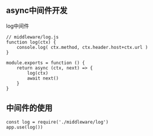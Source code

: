 ## async中间件开发

log中间件

```
// middleware/log.js
function log(ctx) {
    console.log( ctx.method, ctx.header.host+ctx.url )
}

module.exports = function () {
    return async (ctx, next) => {
        log(ctx)
        await next()
    }
}
```

## 中间件的使用

```
const log = require('./middleware/log')
app.use(log())
```



